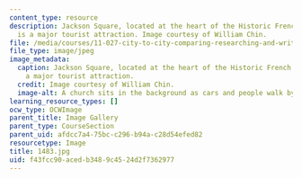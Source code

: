 ```yaml
---
content_type: resource
description: Jackson Square, located at the heart of the Historic French Quarter,
  is a major tourist attraction. Image courtesy of William Chin.
file: /media/courses/11-027-city-to-city-comparing-researching-and-writing-about-cities-new-orleans-spring-2011/f43fcc90acedb3489c4524d2f7362977_1483.jpg
file_type: image/jpeg
image_metadata:
  caption: Jackson Square, located at the heart of the Historic French Quarter, is
    a major tourist attraction.
  credit: Image courtesy of William Chin.
  image-alt: A church sits in the background as cars and people walk by.
learning_resource_types: []
ocw_type: OCWImage
parent_title: Image Gallery
parent_type: CourseSection
parent_uid: afdcc7a4-75bc-c296-b94a-c28d54efed82
resourcetype: Image
title: 1483.jpg
uid: f43fcc90-aced-b348-9c45-24d2f7362977
---
```


